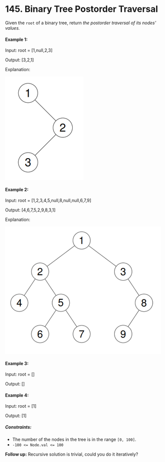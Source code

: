 # 145. Binary Tree Postorder Traversal

Given the `root` of a binary tree, return *the postorder traversal of its nodes' values.*

 

#### Example 1:

Input: root = [1,null,2,3]

Output: [3,2,1]

Explanation:

<img src="tree_1.png" alt="hint" style="max-width: 100%; height: auto;"/>

#### Example 2:

Input: root = [1,2,3,4,5,null,8,null,null,6,7,9]

Output: [4,6,7,5,2,9,8,3,1]

Explanation:

<img src="tree_2.png" alt="hint" style="max-width: 100%; height: auto;"/>

#### Example 3:

Input: root = []

Output: []

#### Example 4:

Input: root = [1]

Output: [1]

 

##### Constraints:

- The number of the nodes in the tree is in the range `[0, 100]`.
- `-100 <= Node.val <= 100`
 

**Follow up:** Recursive solution is trivial, could you do it iteratively?